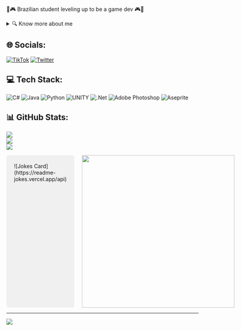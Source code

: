 🌟🎮 Brazilian student leveling up to be a game dev 🎮🌟

<details>
<summary>🔍 Know more about me</summary>

🔭 I’m currently working on a secret project<br>
🌱 I’m currently learning Python<br>
😄 Pronouns: She/her<br>
⚡ Fun fact: The games I love the most are Gris, Planet of Lana, Tetris, and Tokimeki Memorial

</details>


## 🌐 Socials:
[![TikTok](https://img.shields.io/badge/TikTok-%23000000.svg?logo=TikTok&logoColor=white)](https://tiktok.com/@mimiomia) [![Twitter](https://img.shields.io/badge/Twitter-%231DA1F2.svg?logo=Twitter&logoColor=white)](https://twitter.com/mimiomia_) 

## 💻 Tech Stack:
![C#](https://img.shields.io/badge/c%23-%23239120.svg?style=for-the-badge&logo=c-sharp&logoColor=white) ![Java](https://img.shields.io/badge/java-%23ED8B00.svg?style=for-the-badge&logo=java&logoColor=white) ![Python](https://img.shields.io/badge/python-3670A0?style=for-the-badge&logo=python&logoColor=ffdd54) ![UNITY](https://img.shields.io/badge/Unity-%2320232a.svg?style=for-the-badge&logo=unity&logoColor=white) ![.Net](https://img.shields.io/badge/.NET-5C2D91?style=for-the-badge&logo=.net&logoColor=white) ![Adobe Photoshop](https://img.shields.io/badge/adobephotoshop-%2331A8FF.svg?style=for-the-badge&logo=adobephotoshop&logoColor=white) ![Aseprite](https://img.shields.io/badge/Aseprite-FFFFFF?style=for-the-badge&logo=Aseprite&logoColor=#7D929E)
## 📊 GitHub Stats:
![](https://github-readme-stats.vercel.app/api?username=mimiomia&theme=merko&hide_border=false&include_all_commits=true&count_private=false)<br/>
![](https://github-readme-streak-stats.herokuapp.com/?user=mimiomia&theme=merko&hide_border=false)<br/>
![](https://github-readme-stats.vercel.app/api/top-langs/?username=mimiomia&theme=merko&hide_border=false&include_all_commits=true&count_private=false&layout=compact)

<!-- Markdown -->


<div style="display: flex; flex-direction: row; gap: 20px;">
  <div style="flex: 1; background-color: #f0f0f0; padding: 20px; border-radius: 5px;">
    <!-- Jokes Card -->
    ![Jokes Card](https://readme-jokes.vercel.app/api)
  </div>

  <div style="flex: 1;">
    <!-- Random Memes -->
  <img src='https://randommeme-five.vercel.app/' style="height: 400px;"/>
  </div>
</div>

---
[![](https://visitcount.itsvg.in/api?id=mimiomia&icon=5&color=3)](https://visitcount.itsvg.in)

<!-- Proudly created with GPRM ( https://gprm.itsvg.in ) -->





